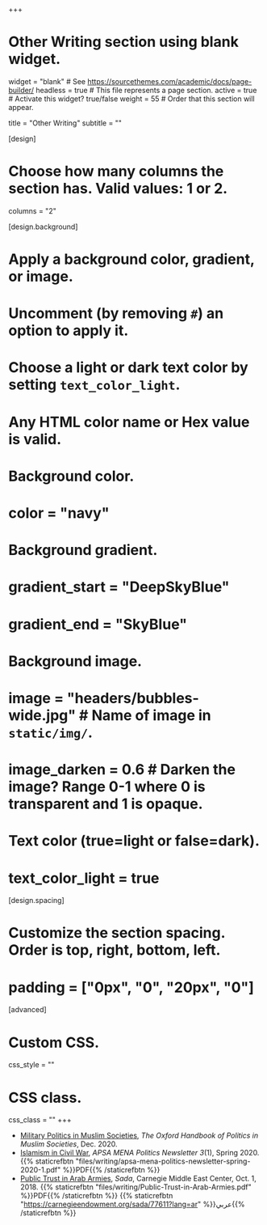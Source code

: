 +++
# Other Writing section using blank widget.

widget = "blank"  # See https://sourcethemes.com/academic/docs/page-builder/
headless = true  # This file represents a page section.
active = true  # Activate this widget? true/false
weight = 55  # Order that this section will appear.

title = "Other Writing"
subtitle = ""

[design]
  # Choose how many columns the section has. Valid values: 1 or 2.
  columns = "2"

[design.background]
  # Apply a background color, gradient, or image.
  #   Uncomment (by removing `#`) an option to apply it.
  #   Choose a light or dark text color by setting `text_color_light`.
  #   Any HTML color name or Hex value is valid.

  # Background color.
  # color = "navy"
  
  # Background gradient.
  # gradient_start = "DeepSkyBlue"
  # gradient_end = "SkyBlue"
  
  # Background image.
  # image = "headers/bubbles-wide.jpg"  # Name of image in `static/img/`.
  # image_darken = 0.6  # Darken the image? Range 0-1 where 0 is transparent and 1 is opaque.

  # Text color (true=light or false=dark).
  # text_color_light = true

[design.spacing]
  # Customize the section spacing. Order is top, right, bottom, left.
  # padding = ["0px", "0", "20px", "0"]

[advanced]
 # Custom CSS. 
 css_style = ""
 
 # CSS class.
 css_class = ""
+++

* [Military Politics in Muslim Societies](https://doi.org/10.1093/oxfordhb/9780190931056.013.44), *The Oxford Handbook of Politics in Muslim Societies*, Dec. 2020.
* [Islamism in Civil War](https://apsamena.org/2020/06/01/mena-politics-newsletter-31-spring-2020/), *APSA MENA Politics Newsletter 3*(1), Spring 2020.
{{% staticrefbtn "files/writing/apsa-mena-politics-newsletter-spring-2020-1.pdf" %}}PDF{{% /staticrefbtn %}}
* [Public Trust in Arab Armies](https://carnegieendowment.org/sada/77610), *Sada*, Carnegie Middle East Center, Oct. 1, 2018.
{{% staticrefbtn "files/writing/Public-Trust-in-Arab-Armies.pdf" %}}PDF{{% /staticrefbtn %}}
{{% staticrefbtn "https://carnegieendowment.org/sada/77611?lang=ar" %}}عربي{{% /staticrefbtn %}}

